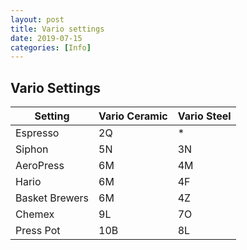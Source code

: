 ```yaml
---
layout: post
title: Vario settings
date: 2019-07-15
categories: [Info]
---
```


## Vario Settings

Setting| Vario Ceramic | Vario Steel
---  | --- | ---
Espresso | 2Q | *
Siphon | 5N | 3N
AeroPress | 6M | 4M
Hario | 6M | 4F
Basket Brewers | 6M | 4Z
Chemex | 9L | 7O
Press Pot | 10B | 8L